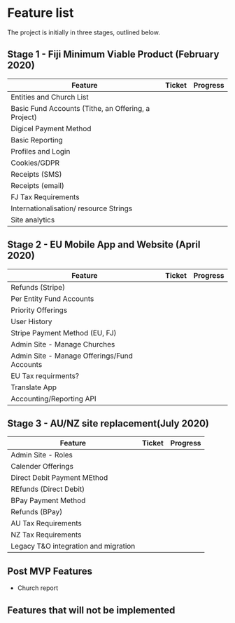 # Feature list
The project is initially in three stages, outlined below.  
## Stage 1 - Fiji Minimum Viable Product (February 2020)

|Feature | Ticket | Progress|
|--------|--------|---------|
|Entities and Church List | |
|Basic Fund Accounts (Tithe, an Offering, a Project) | |
|Digicel Payment Method | |
|Basic Reporting | |
|Profiles and Login | |
|Cookies/GDPR | |
|Receipts (SMS) | |
|Receipts (email) | |
|FJ Tax Requirements | |
|Internationalisation/ resource Strings | |
|Site analytics | |
## Stage 2 - EU Mobile App and Website (April 2020)

Feature | Ticket | Progress
--------|--------|----------
Refunds (Stripe) | |
Per Entity Fund Accounts | |
Priority Offerings | |
User History | |
Stripe Payment Method (EU, FJ) | |
Admin Site - Manage Churches | |
Admin Site - Manage Offerings/Fund Accounts | |
EU Tax requirments? | |
Translate App | |
Accounting/Reporting API | |
## Stage 3 - AU/NZ site replacement(July 2020)

Feature | Ticket | Progress
--------|--------|---------
Admin Site - Roles | |
Calender Offerings | |
Direct Debit Payment MEthod | |
REfunds (Direct Debit) | |
BPay Payment Method | |
Refunds (BPay) | |
AU Tax Requirements | |
NZ Tax Requirements | |
Legacy T&O integration and migration | |

## Post MVP Features
* Church report
## Features that will not be implemented
